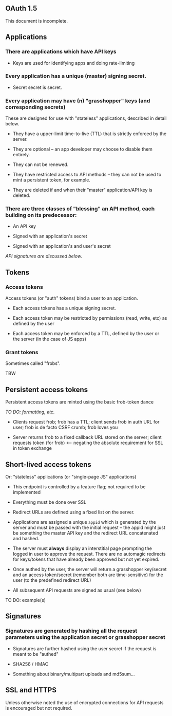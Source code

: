OAuth 1.5
--

This document is incomplete.

Applications
--

### There are applications which have API keys

* Keys are used for identifying apps and doing rate-limiting

### Every application has a unique (master) signing secret.

* Secret secret is secret.

### Every application may have (n) "grasshopper" keys (and corresponding secrets)

These are designed for use with "stateless" applications, described in detail below.

* They have a upper-limit time-to-live (TTL) that is strictly enforced by the server.

* They are optional – an app developer may choose to disable them entirely.

* They can not be renewed.

* They have restricted access to API methods – they can not be used to mint a persistent token, for example.

* They are deleted if and when their "master" application/API key is deleted.

### There are three classes of "blessing" an API method, each building on its predecessor:

* An API key

* Signed with an application's secret

* Signed with an application's and user's secret

_API signatures are discussed below._

Tokens
--

### Access tokens

Access tokens (or "auth" tokens) bind a user to an application.

* Each access tokens has a unique signing secret. 

* Each access token may be restricted by permissions (read, write, etc) as defined by the user
    
* Each access token may be enforced by a TTL, defined by the user or the server (in the case of JS apps)

### Grant tokens

Sometimes called "frobs".

TBW

Persistent access tokens
--

Persistent access tokens are minted using the basic frob-token dance

_TO DO: formatting, etc._

* Clients request frob; frob has a TTL; client sends frob in auth URL for user; frob is de facto CSRF crumb; frob loves you

* Server returns frob to a fixed callback URL stored on the server; client requests token (for frob) <-- negating the absolute requirement for SSL in token exchange

Short-lived access tokens
--

Or: "stateless" applications (or "single-page JS" applications)

* This endpoint is controlled by a feature flag; not required to be implemented

* Everything must be done over SSL

* Redirect URLs are defined using a fixed list on the server.

* Applications are assigned a unique `appid` which is generated by the server and must be passed with the initial request – the appid might just be something the master API key and the redirect URL concatenated and hashed.

* The server must **always** display an interstitial page prompting the logged in user to approve the request. There are no automagic redirects for keys/tokens that have already been approved but not yet expired.

* Once authed by the user, the server will return a grasshopper key/secret and an access token/secret (remember both are time-sensitive) for the user (to the predefined redirect URL)

* All subsequent API requests are signed as usual (see below)

TO DO: example(s)

Signatures
--

### Signatures are generated by hashing all the request parameters using the application secret or grasshopper secret

* Signatures are further hashed using the user secret if the request is meant to be "authed"

* SHA256 / HMAC

* Something about binary/multipart uploads and md5sum...

SSL and HTTPS
--

Unless otherwise noted the use of encrypted connections for API requests is encouraged but not required.
